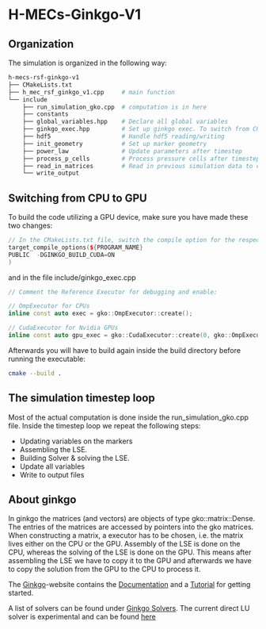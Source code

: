 # H-MECs-Ginkgo-V1
## Organization
The simulation is organized in the following way:
```bash
h-mecs-rsf-ginkgo-v1
├── CMakeLists.txt
├── h_mec_rsf_ginkgo_v1.cpp     # main function
└── include
    ├── run_simulation_gko.cpp  # computation is in here
    ├── constants
    ├── global_variables.hpp    # Declare all global variables
    ├── ginkgo_exec.hpp         # Set up ginkgo exec. To switch from CPU to GPU make changes in here
    ├── hdf5                    # Handle hdf5 reading/writing
    ├── init_geometry           # Set up marker geometry
    ├── power_law               # Update parameters after timestep
    ├── process_p_cells         # Process pressure cells after timestep
    ├── read_in_matrices        # Read in previous simulation data to continue simulation
    └── write_output
```
## Switching from CPU to GPU
To build the code utilizing a GPU device, make sure you have made these two changes:
```cpp
// In the CMakeLists.txt file, switch the compile option for the respective GPU to ON:
target_compile_options(${PROGRAM_NAME}
PUBLIC  -DGINKGO_BUILD_CUDA=ON 
)
```
and in the file include/ginkgo_exec.cpp
```cpp
// Comment the Reference Executor for debugging and enable:

// OmpExecutor for CPUs
inline const auto exec = gko::OmpExecutor::create();

// CudaExecutor for Nvidia GPUs
inline const auto gpu_exec = gko::CudaExecutor::create(0, gko::OmpExecutor::create()); // If using AMD instead enable the HipExecutor
```
Afterwards you will have to build again inside the build directory before running the executable:
```bash
cmake --build .
```
## The simulation timestep loop
Most of the actual computation is done inside the run_simulation_gko.cpp file. Inside the timestep loop we repeat the following steps:
 - Updating variables on the markers
 - Assembling the LSE.
 - Building Solver & solving the LSE.
 - Update all variables
 - Write to output files

## About ginkgo
In ginkgo the matrices (and vectors) are objects of type gko::matrix::Dense<double>. The entries of the matrices are accessed by pointers into the gko matrices. When constructing a matrix, a executor has to be chosen, i.e. the matrix lives either on the CPU or the GPU. Assembly of the LSE is done on the CPU, whereas the solving of the LSE is done on the GPU. This means after assembling the LSE we have to copy it to the GPU and afterwards we have to copy the solution from the GPU to the CPU to process it. 

The [Ginkgo](https://ginkgo-project.github.io)-website contains the [Documentation](https://ginkgo-project.github.io/ginkgo-generated-documentation/doc/develop/) and a [Tutorial](https://github.com/ginkgo-project/ginkgo/wiki/Tutorial-1:-Getting-Started) for getting started.

A list of solvers can be found under [Ginkgo Solvers](https://ginkgo-project.github.io/ginkgo-generated-documentation/doc/develop/namespacegko_1_1solver.html). The current direct LU solver is experimental and can be found [here](https://ginkgo-project.github.io/ginkgo-generated-documentation/doc/develop/classgko_1_1experimental_1_1solver_1_1Direct_1_1Factory.html)
